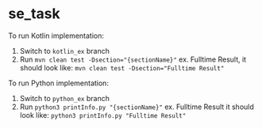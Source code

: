 # se_task

To run Kotlin implementation: 
1. Switch to `kotlin_ex` branch
2. Run `mvn clean test -Dsection="{sectionName}"` ex. Fulltime Result, 
        it should look like: `mvn clean test -Dsection="Fulltime Result"`    
        
To run Python implementation:
1. Switch to `python_ex` branch
2. Run `python3 printInfo.py "{sectionName}"` ex. Fulltime Result
        it should look like: `python3 printInfo.py "Fulltime Result"`
